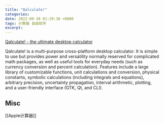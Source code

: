 ```yaml
---
title: "Qalculate!"
categories: 
date: 2022-09-30 01:29:30 +0800
tags: 计算器 自由软件
excerpt: 
---
```


[Qalculate! - the ultimate desktop calculator](https://qalculate.github.io/index.html)


Qalculate! is a multi-purpose cross-platform desktop calculator. It is simple to use but provides power and versatility normally reserved for complicated math packages, as well as useful tools for everyday needs (such as currency conversion and percent calculation). Features include a large library of customizable functions, unit calculations and conversion, physical constants, symbolic calculations (including integrals and equations), arbitrary precision, uncertainty propagation, interval arithmetic, plotting, and a user-friendly interface (GTK, Qt, and CLI).


## Misc

[[Apple计算器]]



